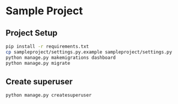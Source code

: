 # Sample Project

## Project Setup
```bash
pip install -r requirements.txt
cp sampleproject/settings.py.example sampleproject/settings.py
python manage.py makemigrations dashboard
python manage.py migrate
```

## Create superuser
```bash
python manage.py createsuperuser
```